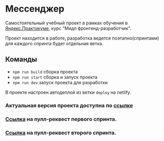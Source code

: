 # Мессенджер

Самостоятельный учебный проект в рамках обучения в [Яндекс.Практикуме](https://praktikum.yandex.ru/), курс "Мидл фронтенд-разработчик".

Проект находится в работе, разработка ведется поэтапно(спринтами) для каждого спринта будет отдельная ветка.

## Команды

-   `npm run build` сборка проекта
-   `npm run start` сборка и запуск проекта
-   `npm run dev` запуск проекта для разработки

В проекте настроен автодеплой из ветки `deploy` на netlify.

### Актуальная версия проекта доступна по [ссылке](https://chipper-dolphin-52e502.netlify.app/)

### [Ссылка](https://github.com/romka008/middle.messenger.praktikum.yandex/pull/7) на пулл-реквест первого спринта.

### [Ссылка](https://github.com/romka008/middle.messenger.praktikum.yandex/pull/11) на пулл-реквест второго спринта.
